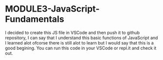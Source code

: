 <h1>MODULE3-JavaScript-Fundamentals</h1>

I decided to create this JS file in VSCode and then push it to github 
repository, I can say that I understand this basic functions of JavaScript and I learned alot ofcorse there is still alot to learn but I
would say that this is a good begining. You can run this code in your VSCode or repl.it and check it out. 

